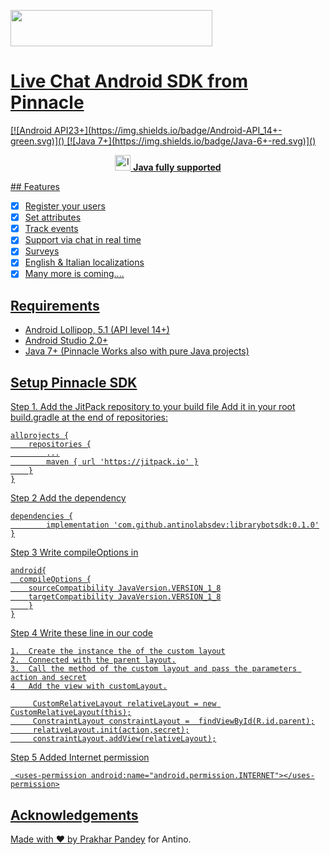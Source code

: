 <p align="left">
<a href="http://www.customerly.io">
  <img src="https://pinnacle.works/site/wp-content/uploads/revslider/home-w/superbots-1.png" alt="" data-ww="['500px','500px','406px','406px']" data-hh="['90px','90px','73px','73px']" width="500" height="90" data-no-retina="" style="width: 322.984px; height: 58.1371px; transition: none 0s ease 0s; text-align: inherit; line-height: 0px; border-width: 0px; margin: 0px; padding: 0px; letter-spacing: 0px; font-weight: 400; font-size: 8px;">
</p>
<h1>Live Chat Android SDK from Pinnacle</h1>
 [![Android API23+](https://img.shields.io/badge/Android-API_14+-green.svg)]()
  [![Java 7+](https://img.shields.io/badge/Java-6+-red.svg)]()
 <p align="center">
  <img src="https://cdn.worldvectorlogo.com/logos/Java-1.svg" width=25 alt="Icon"/> <b>Java fully supported</b>
</p>
## Features

- [x] Register your users
- [x] Set attributes
- [x] Track events
- [x] Support via chat in real time
- [x] Surveys
- [x] English & Italian localizations
- [x] Many more is coming....
## Requirements

- Android Lollipop, 5.1 (API level 14+)
- Android Studio 2.0+
- Java 7+
(Pinnacle Works also with pure Java projects)
## Setup Pinnacle SDK

Step 1. Add the JitPack repository to your build file
Add it in your root build.gradle at the end of repositories:

	allprojects {
		repositories {
			...
			maven { url 'https://jitpack.io' }
		}
	}

Step 2 Add the dependency

	dependencies {
	        implementation 'com.github.antinolabsdev:librarybotsdk:0.1.0'
	}
  
Step 3 Write compileOptions in

	android{
	  compileOptions {
		sourceCompatibility JavaVersion.VERSION_1_8
		targetCompatibility JavaVersion.VERSION_1_8
	    }
	}
	
Step 4 Write these line in our code 
	
	1.  Create the instance the of the custom layout
	2.  Connected with the parent layout.
	3.  Call the method of the custom layout and pass the parameters action and secret
	4   Add the view with customLayout.
	
	     CustomRelativeLayout relativeLayout = new CustomRelativeLayout(this);
	     ConstraintLayout constraintLayout =  findViewById(R.id.parent);
	     relativeLayout.init(action,secret);
	     constraintLayout.addView(relativeLayout);

Step 5 Added Internet permission

	 <uses-permission android:name="android.permission.INTERNET"></uses-permission>
	 
	 
## Acknowledgements

Made with ❤️ by [Prakhar Pandey](https://www.linkedin.com/in/prakhar-pandey-59a79616a/) for Antino.

